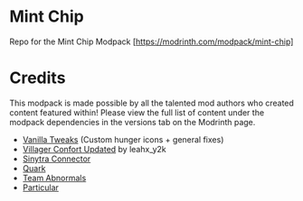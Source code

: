 # Mint Chip
Repo for the Mint Chip Modpack [https://modrinth.com/modpack/mint-chip]


# Credits
This modpack is made possible by all the talented mod authors who created content featured within!
Please view the full list of content under the modpack dependencies in the versions tab on the Modrinth page.
- [Vanilla Tweaks](https://vanillatweaks.net/) (Custom hunger icons + general fixes)
- [Villager Confort Updated](https://curseforge.com/minecraft/mc-mods/villager-comfort-updated/) by leahx_y2k
- [Sinytra Connector](https://modrinth.com/mod/connector)
- [Quark](https://quarkmod.net/)
- [Team Abnormals](https://www.teamabnormals.com/)
- [Particular](https://modrinth.com/mod/particular/)
